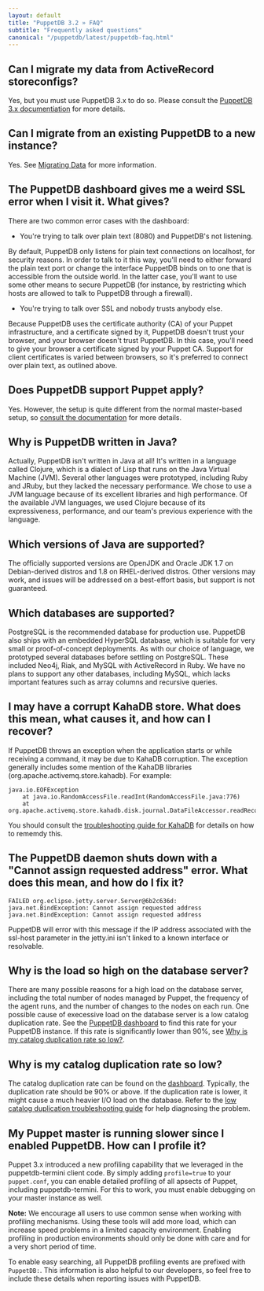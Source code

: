 ```yaml
---
layout: default
title: "PuppetDB 3.2 » FAQ"
subtitle: "Frequently asked questions"
canonical: "/puppetdb/latest/puppetdb-faq.html"
---
```


[trouble_kahadb]: ./trouble_kahadb_corruption.html
[migrating]: ./migrate.html
[maintaining_tuning]: ./maintain_and_tune.html
[connect_puppet_apply]: ./connect_puppet_apply.html
[low_catalog_dupe]: ./trouble_low_catalog_duplication.html
[puppetdb3]: /puppetdb/3.1/migrate.html

## Can I migrate my data from ActiveRecord storeconfigs?

Yes, but you must use PuppetDB 3.x to do so. Please consult the
[PuppetDB 3.x documentiation][puppetdb3] for more details.

## Can I migrate from an existing PuppetDB to a new instance?

Yes. See [Migrating Data][migrating] for more information.

## The PuppetDB dashboard gives me a weird SSL error when I visit it. What gives?

There are two common error cases with the dashboard:

* You're trying to talk over plain text (8080) and PuppetDB's not listening.

By default, PuppetDB only listens for plain text connections on localhost, for
security reasons. In order to talk to it this way, you'll need to either
forward the plain text port or change the interface PuppetDB binds on to one
that is accessible from the outside world. In the latter case, you'll want to
use some other means to secure PuppetDB (for instance, by restricting which
hosts are allowed to talk to PuppetDB through a firewall).

* You're trying to talk over SSL and nobody trusts anybody else.

Because PuppetDB uses the certificate authority (CA) of your Puppet
infrastructure, and a certificate signed by it, PuppetDB doesn't trust your
browser, and your browser doesn't trust PuppetDB. In this case, you'll need to
give your browser a certificate signed by your Puppet CA. Support for client
certificates is varied between browsers, so it's preferred to connect over
plain text, as outlined above.

## Does PuppetDB support Puppet apply?

Yes. However, the setup is quite different from the normal master-based setup, so
[consult the documentation][connect_puppet_apply] for more details.

## Why is PuppetDB written in Java?

Actually, PuppetDB isn't written in Java at all! It's written in a language
called Clojure, which is a dialect of Lisp that runs on the Java Virtual
Machine (JVM). Several other languages were prototyped, including Ruby and JRuby, but
they lacked the necessary performance. We chose to use a JVM language because
of its excellent libraries and high performance. Of the available JVM
languages, we used Clojure because of its expressiveness, performance, and
our team's previous experience with the language.

## Which versions of Java are supported?

The officially supported versions are OpenJDK and Oracle JDK 1.7 on
Debian-derived distros and 1.8 on RHEL-derived distros. Other versions may work,
and issues will be addressed on a best-effort basis, but support is not guaranteed.

## Which databases are supported?

PostgreSQL is the recommended database for production use. PuppetDB also ships
with an embedded HyperSQL database, which is suitable for very small or proof-of-concept deployments. As with our choice of language, we prototyped several
databases before settling on PostgreSQL. These included Neo4j, Riak, and MySQL
with ActiveRecord in Ruby. We have no plans to support any other databases,
including MySQL, which lacks important features such as array columns and
recursive queries.

## I may have a corrupt KahaDB store. What does this mean, what causes it, and how can I recover?

If PuppetDB throws an exception when the application starts or while receiving
a command, it may be due to KahaDB corruption. The exception generally includes some
mention of the KahaDB libraries (org.apache.activemq.store.kahadb). For example:

    java.io.EOFException
        at java.io.RandomAccessFile.readInt(RandomAccessFile.java:776)
        at org.apache.activemq.store.kahadb.disk.journal.DataFileAccessor.readRecord(DataFileAccessor.java:81)

You should consult the [troubleshooting guide for KahaDB][trouble_kahadb] for
details on how to rememdy this.

## The PuppetDB daemon shuts down with a "Cannot assign requested address" error. What does this mean, and how do I fix it?

~~~
FAILED org.eclipse.jetty.server.Server@6b2c636d: java.net.BindException: Cannot assign requested address
java.net.BindException: Cannot assign requested address
~~~

PuppetDB will error with this message if the IP address associated with the ssl-host parameter in the
jetty.ini isn't linked to a known interface or resolvable.

## Why is the load so high on the database server?

There are many possible reasons for a high load on the database server, including the total number of nodes managed by Puppet, the frequency of the
agent runs, and the number of changes to the nodes on each run. One
possible cause of execessive load on the database server is a low
catalog duplication rate. See the [PuppetDB dashboard][maintaining_tuning]
to find this rate for your PuppetDB instance. If this rate is
significantly lower than 90%, see [Why is my catalog duplication rate so low?](#why-is-my-catalog-duplication-rate-so-low).

## Why is my catalog duplication rate so low?

The catalog duplication rate can be found on the
[dashboard][maintaining_tuning]. Typically, the duplication rate should be
90% or above. If the duplication rate is lower, it might cause a much
heavier I/O load on the database. Refer to the [low
catalog duplication troubleshooting guide][low_catalog_dupe] for help diagnosing the
problem.

## My Puppet master is running slower since I enabled PuppetDB. How can I profile it?

Puppet 3.x introduced a new profiling capability that we leveraged in the puppetdb-termini client code. By simply adding `profile=true` to your `puppet.conf`, you can enable detailed profiling of all apsects of Puppet, including puppetdb-termini. For this to work, you must enable debugging on your master instance as well.

**Note:** We encourage all users to use common sense when working with profiling mechanisms. Using these tools will add more load, which can increase speed problems in a limited capacity environment. Enabling profiling in production environments should only be done with care and for a very short period of time.

To enable easy searching, all PuppetDB profiling events are prefixed with `PuppetDB:`. This information is also helpful to our developers, so feel free to include these details when reporting issues with PuppetDB.
